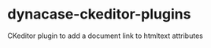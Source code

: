 dynacase-ckeditor-plugins
=========================

CKeditor plugin to add a document link to htmltext attributes